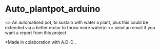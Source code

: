 # Auto_plantpot_arduino
<> An automatised pot, to sustain with water a plant, plus this could be extended via a better motor to throw more water\n
<> send an email if you want a report from this project

*Made in colaboration with A.D-D .
